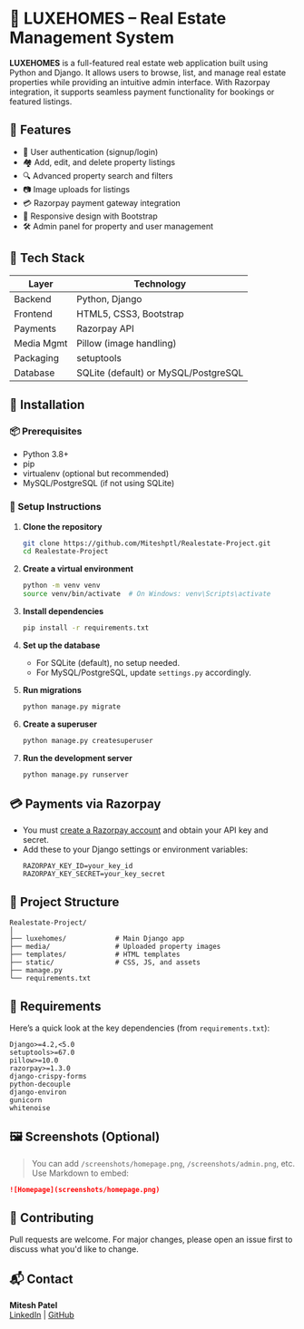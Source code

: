 
# 🏡 LUXEHOMES – Real Estate Management System

**LUXEHOMES** is a full-featured real estate web application built using Python and Django. It allows users to browse, list, and manage real estate properties while providing an intuitive admin interface. With Razorpay integration, it supports seamless payment functionality for bookings or featured listings.

## 🌟 Features

- 🔐 User authentication (signup/login)
- 🏘️ Add, edit, and delete property listings
- 🔍 Advanced property search and filters
- 📷 Image uploads for listings
- 💳 Razorpay payment gateway integration
- 📱 Responsive design with Bootstrap
- 🛠️ Admin panel for property and user management

## 🧰 Tech Stack

| Layer       | Technology            |
|-------------|------------------------|
| Backend     | Python, Django         |
| Frontend    | HTML5, CSS3, Bootstrap |
| Payments    | Razorpay API           |
| Media Mgmt  | Pillow (image handling)|
| Packaging   | setuptools             |
| Database    | SQLite (default) or MySQL/PostgreSQL |

## 🚀 Installation

### 📦 Prerequisites

- Python 3.8+
- pip
- virtualenv (optional but recommended)
- MySQL/PostgreSQL (if not using SQLite)

### 🔧 Setup Instructions

1. **Clone the repository**
   ```bash
   git clone https://github.com/Miteshptl/Realestate-Project.git
   cd Realestate-Project
   ```

2. **Create a virtual environment**
   ```bash
   python -m venv venv
   source venv/bin/activate  # On Windows: venv\Scripts\activate
   ```

3. **Install dependencies**
   ```bash
   pip install -r requirements.txt
   ```

4. **Set up the database**
   - For SQLite (default), no setup needed.
   - For MySQL/PostgreSQL, update `settings.py` accordingly.

5. **Run migrations**
   ```bash
   python manage.py migrate
   ```

6. **Create a superuser**
   ```bash
   python manage.py createsuperuser
   ```

7. **Run the development server**
   ```bash
   python manage.py runserver
   ```

## 💳 Payments via Razorpay

- You must [create a Razorpay account](https://razorpay.com/) and obtain your API key and secret.
- Add these to your Django settings or environment variables:
  ```env
  RAZORPAY_KEY_ID=your_key_id
  RAZORPAY_KEY_SECRET=your_key_secret
  ```

## 📁 Project Structure

```
Realestate-Project/
│
├── luxehomes/            # Main Django app
├── media/                # Uploaded property images
├── templates/            # HTML templates
├── static/               # CSS, JS, and assets
├── manage.py
└── requirements.txt
```

## 📄 Requirements

Here’s a quick look at the key dependencies (from `requirements.txt`):

```
Django>=4.2,<5.0
setuptools>=67.0
pillow>=10.0
razorpay>=1.3.0
django-crispy-forms
python-decouple
django-environ
gunicorn
whitenoise
```

## 🖼️ Screenshots (Optional)

> You can add `/screenshots/homepage.png`, `/screenshots/admin.png`, etc.  
> Use Markdown to embed:  
```md
![Homepage](screenshots/homepage.png)
```

## 🙌 Contributing

Pull requests are welcome. For major changes, please open an issue first to discuss what you'd like to change.

## 📬 Contact

**Mitesh Patel**  
[LinkedIn](https://www.linkedin.com/in/miteshptl/) | [GitHub](https://github.com/Miteshptl)
